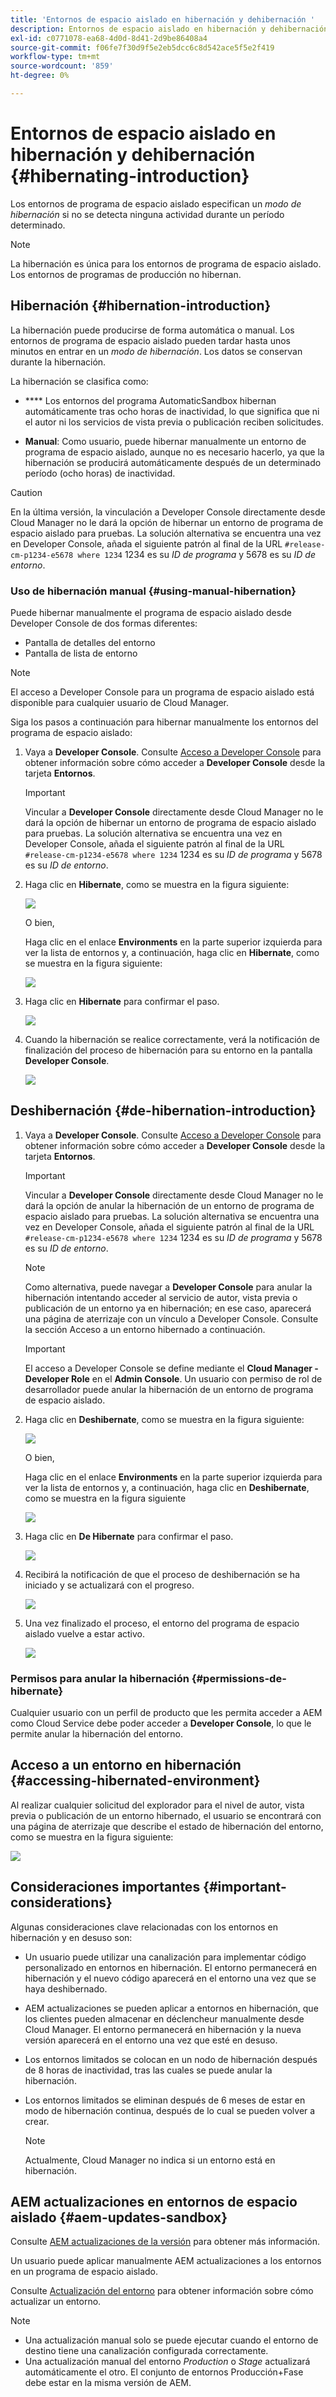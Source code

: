 ```yaml
---
title: 'Entornos de espacio aislado en hibernación y dehibernación '
description: Entornos de espacio aislado en hibernación y dehibernación
exl-id: c0771078-ea68-4d0d-8d41-2d9be86408a4
source-git-commit: f06fe7f30d9f5e2eb5dcc6c8d542ace5f5e2f419
workflow-type: tm+mt
source-wordcount: '859'
ht-degree: 0%

---
```


# Entornos de espacio aislado en hibernación y dehibernación {#hibernating-introduction}

Los entornos de programa de espacio aislado especifican un *modo de hibernación* si no se detecta ninguna actividad durante un período determinado.

>[!NOTE]
>La hibernación es única para los entornos de programa de espacio aislado. Los entornos de programas de producción no hibernan.

## Hibernación {#hibernation-introduction}

La hibernación puede producirse de forma automática o manual. Los entornos de programa de espacio aislado pueden tardar hasta unos minutos en entrar en un *modo de hibernación*. Los datos se conservan durante la hibernación.

La hibernación se clasifica como:

* ****  Los entornos del programa AutomaticSandbox hibernan automáticamente tras ocho horas de inactividad, lo que significa que ni el autor ni los servicios de vista previa o publicación reciben solicitudes.

* **Manual**: Como usuario, puede hibernar manualmente un entorno de programa de espacio aislado, aunque no es necesario hacerlo, ya que la hibernación se producirá automáticamente después de un determinado período (ocho horas) de inactividad.

>[!CAUTION]
>En la última versión, la vinculación a Developer Console directamente desde Cloud Manager no le dará la opción de hibernar un entorno de programa de espacio aislado para pruebas. La solución alternativa se encuentra una vez en Developer Console, añada el siguiente patrón al final de la URL `#release-cm-p1234-e5678 where 1234` 1234 es su *ID de programa* y 5678 es su *ID de entorno*.

### Uso de hibernación manual {#using-manual-hibernation}

Puede hibernar manualmente el programa de espacio aislado desde Developer Console de dos formas diferentes:

* Pantalla de detalles del entorno
* Pantalla de lista de entorno

>[!NOTE]
>El acceso a Developer Console para un programa de espacio aislado está disponible para cualquier usuario de Cloud Manager.

Siga los pasos a continuación para hibernar manualmente los entornos del programa de espacio aislado:

1. Vaya a **Developer Console**.
Consulte [Acceso a Developer Console](/help/implementing/cloud-manager/manage-environments.md#accessing-developer-console) para obtener información sobre cómo acceder a **Developer Console** desde la tarjeta **Entornos**.
   >[!IMPORTANT]
   >Vincular a **Developer Console** directamente desde Cloud Manager no le dará la opción de hibernar un entorno de programa de espacio aislado para pruebas. La solución alternativa se encuentra una vez en Developer Console, añada el siguiente patrón al final de la URL `#release-cm-p1234-e5678 where 1234` 1234 es su *ID de programa* y 5678 es su *ID de entorno*.

1. Haga clic en **Hibernate**, como se muestra en la figura siguiente:

   ![](assets/hibernate-1.png)

   O bien,

   Haga clic en el enlace **Environments** en la parte superior izquierda para ver la lista de entornos y, a continuación, haga clic en **Hibernate**, como se muestra en la figura siguiente:

   ![](assets/hibernate-1b.png)

1. Haga clic en **Hibernate** para confirmar el paso.

   ![](assets/hibernate-2.png)

1. Cuando la hibernación se realice correctamente, verá la notificación de finalización del proceso de hibernación para su entorno en la pantalla **Developer Console**.

   ![](assets/hibernate-4.png)


## Deshibernación {#de-hibernation-introduction}

1. Vaya a **Developer Console**.
Consulte [Acceso a Developer Console](/help/implementing/cloud-manager/manage-environments.md#accessing-developer-console) para obtener información sobre cómo acceder a **Developer Console** desde la tarjeta **Entornos**.

   >[!IMPORTANT]
   >Vincular a **Developer Console** directamente desde Cloud Manager no le dará la opción de anular la hibernación de un entorno de programa de espacio aislado para pruebas. La solución alternativa se encuentra una vez en Developer Console, añada el siguiente patrón al final de la URL `#release-cm-p1234-e5678 where 1234` 1234 es su *ID de programa* y 5678 es su *ID de entorno*.

   >[!NOTE]
   >Como alternativa, puede navegar a **Developer Console** para anular la hibernación intentando acceder al servicio de autor, vista previa o publicación de un entorno ya en hibernación; en ese caso, aparecerá una página de aterrizaje con un vínculo a Developer Console. Consulte la sección Acceso a un entorno hibernado a continuación.

   >[!IMPORTANT]
   >El acceso a Developer Console se define mediante el **Cloud Manager - Developer Role** en el **Admin Console**. Un usuario con permiso de rol de desarrollador puede anular la hibernación de un entorno de programa de espacio aislado.

1. Haga clic en **Deshibernate**, como se muestra en la figura siguiente:

   ![](assets/de-hibernation-img1.png)

   O bien,

   Haga clic en el enlace **Environments** en la parte superior izquierda para ver la lista de entornos y, a continuación, haga clic en **Deshibernate**, como se muestra en la figura siguiente

   ![](assets/de-hibernate-1b.png)


1. Haga clic en **De Hibernate** para confirmar el paso.

   ![](assets/de-hibernation-img2.png)

1. Recibirá la notificación de que el proceso de deshibernación se ha iniciado y se actualizará con el progreso.

   ![](assets/de-hibernation-img3.png)

1. Una vez finalizado el proceso, el entorno del programa de espacio aislado vuelve a estar activo.

   ![](assets/de-hibernation-img4.png)

### Permisos para anular la hibernación {#permissions-de-hibernate}

Cualquier usuario con un perfil de producto que les permita acceder a AEM como Cloud Service debe poder acceder a **Developer Console**, lo que le permite anular la hibernación del entorno.

## Acceso a un entorno en hibernación {#accessing-hibernated-environment}

Al realizar cualquier solicitud del explorador para el nivel de autor, vista previa o publicación de un entorno hibernado, el usuario se encontrará con una página de aterrizaje que describe el estado de hibernación del entorno, como se muestra en la figura siguiente:

![](assets/de-hibernation-img5.png)

## Consideraciones importantes {#important-considerations}

Algunas consideraciones clave relacionadas con los entornos en hibernación y en desuso son:

* Un usuario puede utilizar una canalización para implementar código personalizado en entornos en hibernación. El entorno permanecerá en hibernación y el nuevo código aparecerá en el entorno una vez que se haya deshibernado.

* AEM actualizaciones se pueden aplicar a entornos en hibernación, que los clientes pueden almacenar en déclencheur manualmente desde Cloud Manager. El entorno permanecerá en hibernación y la nueva versión aparecerá en el entorno una vez que esté en desuso.

* Los entornos limitados se colocan en un nodo de hibernación después de 8 horas de inactividad, tras las cuales se puede anular la hibernación.

* Los entornos limitados se eliminan después de 6 meses de estar en modo de hibernación continua, después de lo cual se pueden volver a crear.

   >[!NOTE]
   >Actualmente, Cloud Manager no indica si un entorno está en hibernación.

## AEM actualizaciones en entornos de espacio aislado {#aem-updates-sandbox}

Consulte [AEM actualizaciones de la versión](/help/implementing/deploying/aem-version-updates.md) para obtener más información.

Un usuario puede aplicar manualmente AEM actualizaciones a los entornos en un programa de espacio aislado.

Consulte [Actualización del entorno](/help/implementing/cloud-manager/manage-environments.md#updating-dev-environment) para obtener información sobre cómo actualizar un entorno.

>[!NOTE]
>* Una actualización manual solo se puede ejecutar cuando el entorno de destino tiene una canalización configurada correctamente.
>* Una actualización manual del entorno *Production* o *Stage* actualizará automáticamente el otro. El conjunto de entornos Producción+Fase debe estar en la misma versión de AEM.

